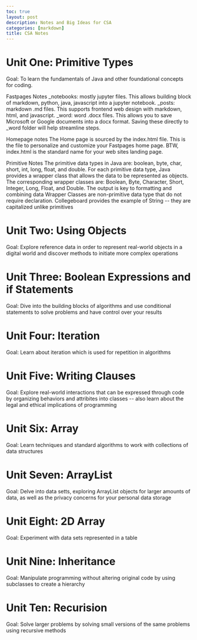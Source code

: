 ```yaml
---
toc: true
layout: post
description: Notes and Big Ideas for CSA
categories: [markdown]
title: CSA Notes 
---
```


# Unit One: Primitive Types
Goal: To learn the fundamentals of Java and other foundational concepts for coding.

Fastpages Notes
_notebooks: mostly jupyter files. This allows building block of markdown, python, java, javascript into a jupyter notebook.
_posts: markdown .md files. This supports frontend web design with markdown, html, and javascript.
_word: word .docx files. This allows you to save Microsoft or Google documents into a docx format. Saving these directly to _word folder will help streamline steps.

Homepage notes
The Home page is sourced by the index.html file. This is the file to personalize and customize your Fastpages home page. BTW, index.html is the standard name for your web sites landing page. 

Primitive Notes
The primitive data types in Java are: boolean, byte, char, short, int, long, float, and double. For each primitive data type, Java provides a wrapper class that allows the data to be represented as objects. The corresponding wrapper classes are: Boolean, Byte, Character, Short, Integer, Long, Float, and Double. 
The output is key to formatting and combining data
Wrapper Classes are non-primitive data type that do not require declaration. Collegeboard provides the example of String -- they are capitalized unlike primitives

# Unit Two: Using Objects
Goal: Explore reference data in order to represent real-world objects in a digital world and discover methods to initiate more complex operations

# Unit Three: Boolean Expressions and if Statements
Goal: Dive into the building blocks of algorithms and use conditional statements to solve problems and have control over your results

# Unit Four: Iteration
Goal: Learn about iteration which is used for repetition in algorithms

# Unit Five: Writing Clauses
Goal: Explore real-world interactions that can be expressed through code by organizing behaviors and attribites into classes -- also learn about the legal and ethical implications of programming

# Unit Six: Array
Goal: Learn techniques and standard algorithms to work with collections of data structures

# Unit Seven: ArrayList
Goal: Delve into data setts, exploring ArrayList objects for larger amounts of data, as well as the privacy concerns for your personal data storage

# Unit Eight: 2D Array
Goal: Experiment with data sets represented in a table

# Unit Nine: Inheritance
Goal: Manipulate programming without altering original code by using subclasses to create a hierarchy

# Unit Ten: Recurision
Goal: Solve larger problems by solving small versions of the same problems using recursive methods
